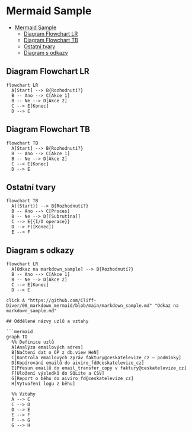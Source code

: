 # Mermaid Sample

- [Mermaid Sample](#mermaid-sample)
  - [Diagram Flowchart LR](#diagram-flowchart-lr)
  - [Diagram Flowchart TB](#diagram-flowchart-tb)
  - [Ostatní tvary](#ostatní-tvary)
  - [Diagram s odkazy](#diagram-s-odkazy)

## Diagram Flowchart LR

```mermaid
flowchart LR
  A[Start] --> B{Rozhodnutí?}
  B -- Ano --> C[Akce 1]
  B -- Ne --> D[Akce 2]
  C --> E[Konec]
  D --> E
```

## Diagram Flowchart TB

```mermaid
flowchart TB
  A[Start] --> B{Rozhodnutí?}
  B -- Ano --> C[Akce 1]
  B -- Ne --> D[Akce 2]
  C --> E[Konec]
  D --> E
```

## Ostatní tvary

```mermaid
flowchart TB
  A((Start)) --> B{Rozhodnutí?}
  B -- Ano --> C[Proces]
  B -- Ne --> D[[Subrutina]]
  C --> E{{I/O operace}}
  D --> F([Konec])
  E --> F
```

## Diagram s odkazy

```mermaid
flowchart LR
  A[Odkaz na markdown_sample] --> B{Rozhodnutí?}
  B -- Ano --> C[Akce 1]
  B -- Ne --> D[Akce 2]
  C --> E[Konec]
  D --> E

click A "https://github.com/Cliff-Diver/00_markdown_mermaid/blob/main/markdown_sample.md" "Odkaz na markdown_sample.md"

## Oddělené názvy uzlů a vztahy

```mermaid
graph TD
  %% Definice uzlů
  A[Analýza emailových adres]
  B[Načtení dat o OP z db.view HeN]
  C[Kontrola emailových zpráv faktury@ceskatelevize_cz – podmínky]
  D[Kopírování emailů do aiviro_fd@ceskatelevize_cz]
  E[Přesun emailů do email_transfer_copy v faktury@ceskatelevize_cz]
  F[Uložení výsledků do SQLite a CSV]
  G[Report o běhu do aiviro_fd@ceskatelevize_cz]
  H[Vytvoření logu z běhu]

  %% Vztahy
  A --> C
  C --> D
  D --> E
  E --> F
  F --> G
  G --> H
  ```
  